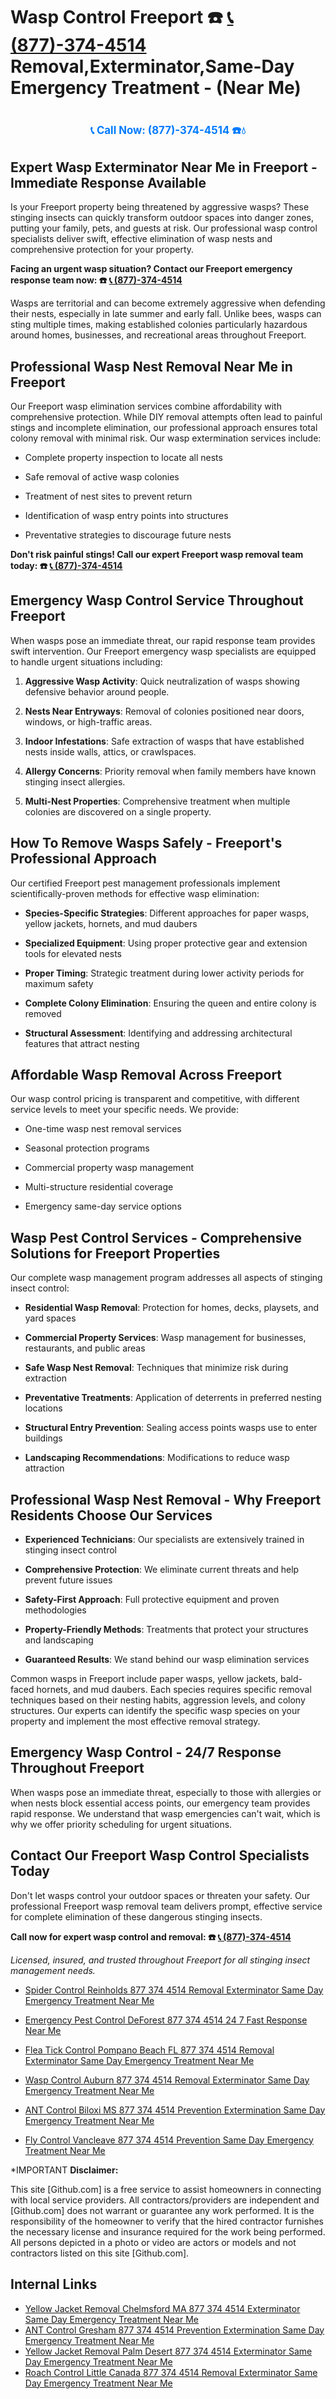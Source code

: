# Wasp Control Freeport ☎️ [📞 (877)-374-4514](https://pest-control-4514.netlify.app) Removal,Exterminator,Same-Day Emergency Treatment - (Near Me) 
# 

<p align="center" style="font-size: 1.2em; font-weight: bold; margin: 20px 0;">
  <a href="https://pest-control-4514.netlify.app" target="_blank" style="color: #007BFF; text-decoration: none;">📞 Call Now: (877)-374-4514 ☎️💧</a>
</p>

## Expert Wasp Exterminator Near Me in Freeport - Immediate Response Available

Is your Freeport property being threatened by aggressive wasps? These stinging insects can quickly transform outdoor spaces into danger zones, putting your family, pets, and guests at risk. Our professional wasp control specialists deliver swift, effective elimination of wasp nests and comprehensive protection for your property.

**Facing an urgent wasp situation? Contact our Freeport emergency response team now: ☎️ [📞 (877)-374-4514](https://pest-control-4514.netlify.app)**

Wasps are territorial and can become extremely aggressive when defending their nests, especially in late summer and early fall. Unlike bees, wasps can sting multiple times, making established colonies particularly hazardous around homes, businesses, and recreational areas throughout Freeport.

## Professional Wasp Nest Removal Near Me in Freeport

Our Freeport wasp elimination services combine affordability with comprehensive protection. While DIY removal attempts often lead to painful stings and incomplete elimination, our professional approach ensures total colony removal with minimal risk. Our wasp extermination services include:

- Complete property inspection to locate all nests

- Safe removal of active wasp colonies

- Treatment of nest sites to prevent return

- Identification of wasp entry points into structures

- Preventative strategies to discourage future nests

**Don't risk painful stings! Call our expert Freeport wasp removal team today: ☎️ [📞 (877)-374-4514](https://pest-control-4514.netlify.app)**

## Emergency Wasp Control Service Throughout Freeport

When wasps pose an immediate threat, our rapid response team provides swift intervention. Our Freeport emergency wasp specialists are equipped to handle urgent situations including:

1. **Aggressive Wasp Activity**: Quick neutralization of wasps showing defensive behavior around people.

2. **Nests Near Entryways**: Removal of colonies positioned near doors, windows, or high-traffic areas.

3. **Indoor Infestations**: Safe extraction of wasps that have established nests inside walls, attics, or crawlspaces.

4. **Allergy Concerns**: Priority removal when family members have known stinging insect allergies.

5. **Multi-Nest Properties**: Comprehensive treatment when multiple colonies are discovered on a single property.

## How To Remove Wasps Safely - Freeport's Professional Approach

Our certified Freeport pest management professionals implement scientifically-proven methods for effective wasp elimination:

- **Species-Specific Strategies**: Different approaches for paper wasps, yellow jackets, hornets, and mud daubers

- **Specialized Equipment**: Using proper protective gear and extension tools for elevated nests

- **Proper Timing**: Strategic treatment during lower activity periods for maximum safety

- **Complete Colony Elimination**: Ensuring the queen and entire colony is removed

- **Structural Assessment**: Identifying and addressing architectural features that attract nesting

## Affordable Wasp Removal Across Freeport

Our wasp control pricing is transparent and competitive, with different service levels to meet your specific needs. We provide:

- One-time wasp nest removal services

- Seasonal protection programs

- Commercial property wasp management

- Multi-structure residential coverage

- Emergency same-day service options

## Wasp Pest Control Services - Comprehensive Solutions for Freeport Properties

Our complete wasp management program addresses all aspects of stinging insect control:

- **Residential Wasp Removal**: Protection for homes, decks, playsets, and yard spaces

- **Commercial Property Services**: Wasp management for businesses, restaurants, and public areas

- **Safe Wasp Nest Removal**: Techniques that minimize risk during extraction

- **Preventative Treatments**: Application of deterrents in preferred nesting locations

- **Structural Entry Prevention**: Sealing access points wasps use to enter buildings

- **Landscaping Recommendations**: Modifications to reduce wasp attraction

## Professional Wasp Nest Removal - Why Freeport Residents Choose Our Services

- **Experienced Technicians**: Our specialists are extensively trained in stinging insect control

- **Comprehensive Protection**: We eliminate current threats and help prevent future issues

- **Safety-First Approach**: Full protective equipment and proven methodologies

- **Property-Friendly Methods**: Treatments that protect your structures and landscaping

- **Guaranteed Results**: We stand behind our wasp elimination services

Common wasps in Freeport include paper wasps, yellow jackets, bald-faced hornets, and mud daubers. Each species requires specific removal techniques based on their nesting habits, aggression levels, and colony structures. Our experts can identify the specific wasp species on your property and implement the most effective removal strategy.

## Emergency Wasp Control - 24/7 Response Throughout Freeport

When wasps pose an immediate threat, especially to those with allergies or when nests block essential access points, our emergency team provides rapid response. We understand that wasp emergencies can't wait, which is why we offer priority scheduling for urgent situations.

## Contact Our Freeport Wasp Control Specialists Today

Don't let wasps control your outdoor spaces or threaten your safety. Our professional Freeport wasp removal team delivers prompt, effective service for complete elimination of these dangerous stinging insects.

**Call now for expert wasp control and removal: ☎️ [📞 (877)-374-4514](https://pest-control-4514.netlify.app)**

*Licensed, insured, and trusted throughout Freeport for all stinging insect management needs.*


- [Spider Control Reinholds 877 374 4514 Removal Exterminator Same Day Emergency Treatment Near Me](https://github.com/allyoucaneatsushiin/pest-control/blob/main/Spider-Control-Reinholds-877-374-4514-Removal-Exterminator-Same-Day-Emergency-Treatment-Near-Me.md)
- [Emergency Pest Control DeForest 877 374 4514 24 7 Fast Response Near Me](https://github.com/allyoucaneatsushiin/pest-control/blob/main/Emergency-Pest-Control-DeForest-877-374-4514-24-7-Fast-Response-Near-Me.md)
- [Flea Tick Control Pompano Beach FL 877 374 4514 Removal Exterminator Same Day Emergency Treatment Near Me](https://github.com/allyoucaneatsushiin/pest-control/blob/main/Flea-Tick-Control-Pompano-Beach-FL-877-374-4514-Removal-Exterminator-Same-Day-Emergency-Treatment-Near-Me.md)


- [Wasp Control Auburn 877 374 4514 Removal Exterminator Same Day Emergency Treatment Near Me](https://github.com/allyoucaneatsushiin/pest-control/blob/main/Wasp-Control-Auburn-877-374-4514-Removal-Exterminator-Same-Day-Emergency-Treatment-Near-Me.md)
- [ANT Control Biloxi MS 877 374 4514 Prevention Extermination Same Day Emergency Treatment Near Me](https://github.com/allyoucaneatsushiin/pest-control/blob/main/ANT-Control-Biloxi-MS-877-374-4514-Prevention-Extermination-Same-Day-Emergency-Treatment-Near-Me.md)
- [Fly Control Vancleave 877 374 4514 Prevention Same Day Emergency Treatment Near Me](https://github.com/allyoucaneatsushiin/pest-control/blob/main/Fly-Control-Vancleave-877-374-4514-Prevention-Same-Day-Emergency-Treatment-Near-Me.md)


*IMPORTANT **Disclaimer:**  

This site [Github.com] is a free service to assist homeowners in connecting with local service providers. All contractors/providers are independent and [Github.com] does not warrant or guarantee any work performed. It is the responsibility of the homeowner to verify that the hired contractor furnishes the necessary license and insurance required for the work being performed. All persons depicted in a photo or video are actors or models and not contractors listed on this site [Github.com].


## Internal Links
- [Yellow Jacket Removal Chelmsford MA 877 374 4514 Exterminator Same Day Emergency Treatment Near Me](https://github.com/allyoucaneatsushiin/pest-control/blob/main/Yellow-Jacket-Removal-Chelmsford-MA-877-374-4514-Exterminator-Same-Day-Emergency-Treatment-Near-Me.md)
- [ANT Control Gresham 877 374 4514 Prevention Extermination Same Day Emergency Treatment Near Me](https://github.com/allyoucaneatsushiin/pest-control/blob/main/ANT-Control-Gresham-877-374-4514-Prevention-Extermination-Same-Day-Emergency-Treatment-Near-Me.md)
- [Yellow Jacket Removal Palm Desert 877 374 4514 Exterminator Same Day Emergency Treatment Near Me](https://github.com/allyoucaneatsushiin/pest-control/blob/main/Yellow-Jacket-Removal-Palm-Desert-877-374-4514-Exterminator-Same-Day-Emergency-Treatment-Near-Me.md)
- [Roach Control Little Canada 877 374 4514 Removal Exterminator Same Day Emergency Treatment Near Me](https://github.com/allyoucaneatsushiin/pest-control/blob/main/Roach-Control-Little-Canada-877-374-4514-Removal-Exterminator-Same-Day-Emergency-Treatment-Near-Me.md)

